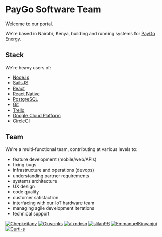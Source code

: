 # PayGo Software Team

Welcome to our portal.

We're based in Nairobi, Kenya, building and running systems for [PayGo Energy](https://paygoenergy.co).


## Stack

We're heavy users of:

* [Node.js](https://nodejs.org)
* [SailsJS](https://sailsjs.com)
* [React](https://reactjs.org)
* [React Native](https://reactnative.dev)
* [PostgreSQL](https://www.postgresql.org)
* [Git](https://git-scm.com/)
* [Trello](https://trello.com)
* [Google Cloud Platform](https://cloud.google.com)
* [CircleCI](https://circleci.com)

## Team

We're a multi-functional team, contributing at various levels to:

* feature development (mobile/web/APIs)
* fixing bugs
* infrastructure and operations (devops)
* understanding partner requirements
* systems architecture
* UX design
* code quality
* customer satisfaction
* interfacing with our IoT hardware team
* managing agile development iterations
* technical support

<a href="https://github.com/Chepkeitany"><img class="avatar" src="https://avatars1.githubusercontent.com/u/3312861" alt="Chepkeitany"></a>
<a href="https://github.com/Okwonks"><img class="avatar" src="https://avatars2.githubusercontent.com/u/12158551" alt="Okwonks"></a>
<a href="https://github.com/alxndrsn"><img class="avatar" src="https://avatars1.githubusercontent.com/u/191496" alt="alxndrsn"></a>
<a href="https://github.com/slilan96"><img class="avatar" src="https://avatars2.githubusercontent.com/u/30429938" alt="slilan96"></a>
<a href="https://github.com/EmmanuelKinyanjui"><img class="avatar" src="https://avatars1.githubusercontent.com/u/11782493" alt="EmmanuelKinyanjui"></a>
<a href="https://github.com/Curti-s"><img class="avatar" src="https://avatars1.githubusercontent.com/u/19207575" alt="Curti-s"></a>
